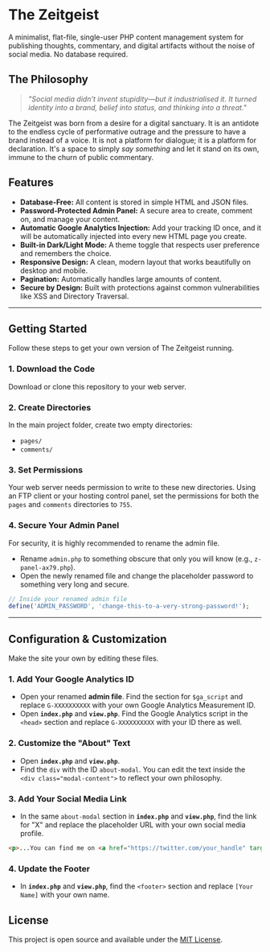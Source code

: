 # The Zeitgeist

A minimalist, flat-file, single-user PHP content management system for publishing thoughts, commentary, and digital artifacts without the noise of social media. No database required.

## The Philosophy

> *"Social media didn’t invent stupidity—but it industrialised it. It turned identity into a brand, belief into status, and thinking into a threat."*

The Zeitgeist was born from a desire for a digital sanctuary. It is an antidote to the endless cycle of performative outrage and the pressure to have a brand instead of a voice. It is not a platform for dialogue; it is a platform for declaration. It's a space to simply *say something* and let it stand on its own, immune to the churn of public commentary.

## Features

-   **Database-Free:** All content is stored in simple HTML and JSON files.
-   **Password-Protected Admin Panel:** A secure area to create, comment on, and manage your content.
-   **Automatic Google Analytics Injection:** Add your tracking ID once, and it will be automatically injected into every new HTML page you create.
-   **Built-in Dark/Light Mode:** A theme toggle that respects user preference and remembers the choice.
-   **Responsive Design:** A clean, modern layout that works beautifully on desktop and mobile.
-   **Pagination:** Automatically handles large amounts of content.
-   **Secure by Design:** Built with protections against common vulnerabilities like XSS and Directory Traversal.

---

## Getting Started

Follow these steps to get your own version of The Zeitgeist running.

### 1. Download the Code
Download or clone this repository to your web server.

### 2. Create Directories
In the main project folder, create two empty directories:
- `pages/`
- `comments/`

### 3. Set Permissions
Your web server needs permission to write to these new directories. Using an FTP client or your hosting control panel, set the permissions for both the `pages` and `comments` directories to `755`.

### 4. Secure Your Admin Panel
For security, it is highly recommended to rename the admin file.
- Rename `admin.php` to something obscure that only you will know (e.g., `z-panel-ax79.php`).
- Open the newly renamed file and change the placeholder password to something very long and secure.

```php
// Inside your renamed admin file
define('ADMIN_PASSWORD', 'change-this-to-a-very-strong-password!');
```

---

## Configuration & Customization

Make the site your own by editing these files.

### 1. Add Your Google Analytics ID
- Open your renamed **admin file**. Find the section for `$ga_script` and replace `G-XXXXXXXXXX` with your own Google Analytics Measurement ID.
- Open **`index.php`** and **`view.php`**. Find the Google Analytics script in the `<head>` section and replace `G-XXXXXXXXXX` with your ID there as well.

### 2. Customize the "About" Text
- Open **`index.php`** and **`view.php`**.
- Find the `div` with the ID `about-modal`. You can edit the text inside the `<div class="modal-content">` to reflect your own philosophy.

### 3. Add Your Social Media Link
- In the same `about-modal` section in **`index.php`** and **`view.php`**, find the link for "X" and replace the placeholder URL with your own social media profile.

```html
<p>...You can find me on <a href="https://twitter.com/your_handle" target="_blank" rel="noopener noreferrer">X</a>.</p>
```

### 4. Update the Footer
- In **`index.php`** and **`view.php`**, find the `<footer>` section and replace `[Your Name]` with your own name.

## License
This project is open source and available under the [MIT License](LICENSE).
